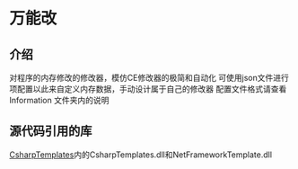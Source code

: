 # 万能改

## 介绍
对程序的内存修改的修改器，模仿CE修改器的极简和自动化
可使用json文件进行项配置以此来自定义内存数据，手动设计属于自己的修改器
配置文件格式请查看 Information 文件夹内的说明

## 源代码引用的库
[CsharpTemplates](https://github.com/ChengSmall/CsharpTemplates)内的CsharpTemplates.dll和NetFrameworkTemplate.dll
